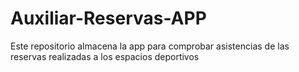 # Auxiliar-Reservas-APP
Este repositorio almacena la app para comprobar asistencias de las reservas realizadas a los espacios deportivos
